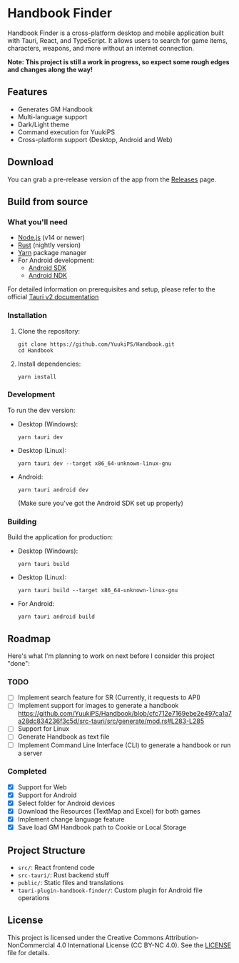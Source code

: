 # Handbook Finder

Handbook Finder is a cross-platform desktop and mobile application built with Tauri, React, and TypeScript. It allows users to search for game items, characters, weapons, and more without an internet connection.

**Note: This project is still a work in progress, so expect some rough edges and changes along the way!**

## Features

-   Generates GM Handbook
-   Multi-language support
-   Dark/Light theme
-   Command execution for YuukiPS
-   Cross-platform support (Desktop, Android and Web)

## Download

You can grab a pre-release version of the app from the [Releases](https://github.com/YuukiPS/Handbook/releases) page.

## Build from source

### What you'll need

-   [Node.js](https://nodejs.org/) (v14 or newer)
-   [Rust](https://www.rust-lang.org/) (nightly version)
-   [Yarn](https://yarnpkg.com/) package manager
-   For Android development:
    -   [Android SDK](https://developer.android.com/studio)
    -   [Android NDK](https://developer.android.com/ndk)

For detailed information on prerequisites and setup, please refer to the official [Tauri v2 documentation](https://v2.tauri.app/start/prerequisites/)

### Installation

1. Clone the repository:

    ```
    git clone https://github.com/YuukiPS/Handbook.git
    cd Handbook
    ```

2. Install dependencies:
    ```
    yarn install
    ```

### Development

To run the dev version:

-   Desktop (Windows):

    ```
    yarn tauri dev
    ```

-   Desktop (Linux):

    ```
    yarn tauri dev --target x86_64-unknown-linux-gnu
    ```

-   Android:
    ```
    yarn tauri android dev
    ```
    (Make sure you've got the Android SDK set up properly)

### Building

Build the application for production:

-   Desktop (Windows):

    ```
    yarn tauri build
    ```

-   Desktop (Linux):

    ```
    yarn tauri build --target x86_64-unknown-linux-gnu
    ```

-   For Android:
    ```
    yarn tauri android build
    ```

## Roadmap

Here's what I'm planning to work on next before I consider this project "done":

### TODO

-   [ ] Implement search feature for SR (Currently, it requests to API)
-   [ ] Implement support for images to generate a handbook
        https://github.com/YuukiPS/Handbook/blob/cfc712e7169ebe2e497ca1a7a28dc834236f3c5d/src-tauri/src/generate/mod.rs#L283-L285
-   [ ] Support for Linux
-   [ ] Generate Handbook as text file
-   [ ] Implement Command Line Interface (CLI) to generate a handbook or run a server

### Completed

-   [x] Support for Web
-   [x] Support for Android
-   [x] Select folder for Android devices
-   [x] Download the Resources (TextMap and Excel) for both games
-   [x] Implement change language feature
-   [x] Save load GM Handbook path to Cookie or Local Storage

## Project Structure

-   `src/`: React frontend code
-   `src-tauri/`: Rust backend stuff
-   `public/`: Static files and translations
-   `tauri-plugin-handbook-finder/`: Custom plugin for Android file operations

## License

This project is licensed under the Creative Commons Attribution-NonCommercial 4.0 International License (CC BY-NC 4.0).
See the [LICENSE](LICENSE) file for details.
